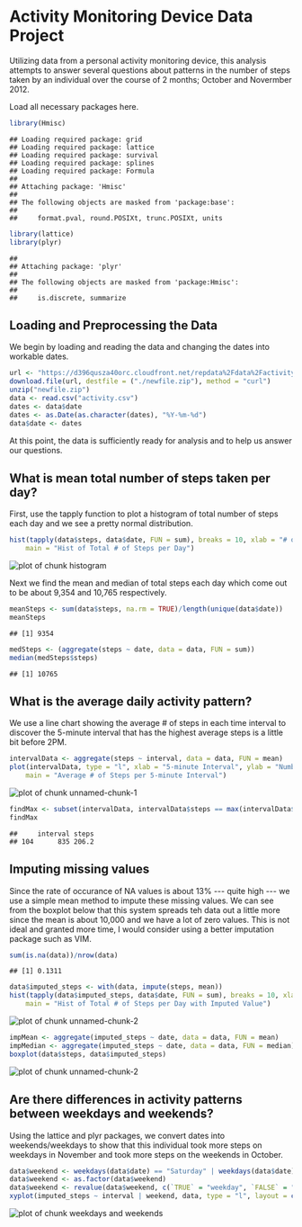 Activity Monitoring Device Data Project
========================================================

Utilizing data from a personal activity monitoring device, this analysis attempts to answer several questions about patterns in the number of steps taken by an individual over the course of 2 months; October and Novermber 2012.

Load all necessary packages here.

```r
library(Hmisc)
```

```
## Loading required package: grid
## Loading required package: lattice
## Loading required package: survival
## Loading required package: splines
## Loading required package: Formula
## 
## Attaching package: 'Hmisc'
## 
## The following objects are masked from 'package:base':
## 
##     format.pval, round.POSIXt, trunc.POSIXt, units
```

```r
library(lattice)
library(plyr)
```

```
## 
## Attaching package: 'plyr'
## 
## The following objects are masked from 'package:Hmisc':
## 
##     is.discrete, summarize
```


## Loading and Preprocessing the Data
We begin by loading and reading the data and changing the dates into workable dates.


```r
url <- "https://d396qusza40orc.cloudfront.net/repdata%2Fdata%2Factivity.zip"
download.file(url, destfile = ("./newfile.zip"), method = "curl")
unzip("newfile.zip")
data <- read.csv("activity.csv")
dates <- data$date
dates <- as.Date(as.character(dates), "%Y-%m-%d")
data$date <- dates
```


At this point, the data is sufficiently ready for analysis and to help us answer our questions. 

## What is mean total number of steps taken per day?
First, use the tapply function to plot a histogram of total number of steps each day and we see a pretty normal distribution.


```r
hist(tapply(data$steps, data$date, FUN = sum), breaks = 10, xlab = "# of Steps", 
    main = "Hist of Total # of Steps per Day")
```

![plot of chunk histogram](figure/histogram.png) 


Next we find the mean and median of total steps each day which come out to be about 9,354 and 10,765 respectively.


```r
meanSteps <- sum(data$steps, na.rm = TRUE)/length(unique(data$date))
meanSteps
```

```
## [1] 9354
```

```r
medSteps <- (aggregate(steps ~ date, data = data, FUN = sum))
median(medSteps$steps)
```

```
## [1] 10765
```


## What is the average daily activity pattern?
We use a line chart showing the average # of steps in each time interval to discover the 5-minute interval that has the highest average steps is a little bit before 2PM.


```r
intervalData <- aggregate(steps ~ interval, data = data, FUN = mean)
plot(intervalData, type = "l", xlab = "5-minute Interval", ylab = "Number of Steps", 
    main = "Average # of Steps per 5-minute Interval")
```

![plot of chunk unnamed-chunk-1](figure/unnamed-chunk-1.png) 

```r
findMax <- subset(intervalData, intervalData$steps == max(intervalData$steps))
findMax
```

```
##     interval steps
## 104      835 206.2
```


## Imputing missing values
Since the rate of occurance of NA values is about 13% --- quite high --- we use a simple mean method to impute these missing values. We can see from the boxplot below that this system spreads teh data out a little more since the mean is about 10,000 and we have a lot of zero values. This is not ideal and granted more time, I would consider using a better imputation package such as VIM. 


```r
sum(is.na(data))/nrow(data)
```

```
## [1] 0.1311
```

```r
data$imputed_steps <- with(data, impute(steps, mean))
hist(tapply(data$imputed_steps, data$date, FUN = sum), breaks = 10, xlab = "# of Steps", 
    main = "Hist of Total # of Steps per Day with Imputed Value")
```

![plot of chunk unnamed-chunk-2](figure/unnamed-chunk-21.png) 

```r
impMean <- aggregate(imputed_steps ~ date, data = data, FUN = mean)
impMedian <- aggregate(imputed_steps ~ date, data = data, FUN = median)
boxplot(data$steps, data$imputed_steps)
```

![plot of chunk unnamed-chunk-2](figure/unnamed-chunk-22.png) 


## Are there differences in activity patterns between weekdays and weekends?
Using the lattice and plyr packages, we convert dates into weekends/weekdays to show that this individual took more steps on weekdays in November and took more steps on the weekends in October.


```r
data$weekend <- weekdays(data$date) == "Saturday" | weekdays(data$date) == "Sunday"
data$weekend <- as.factor(data$weekend)
data$weekend <- revalue(data$weekend, c(`TRUE` = "weekday", `FALSE` = "weekend"))
xyplot(imputed_steps ~ interval | weekend, data, type = "l", layout = c(1, 2))
```

![plot of chunk weekdays and weekends](figure/weekdays_and_weekends.png) 

